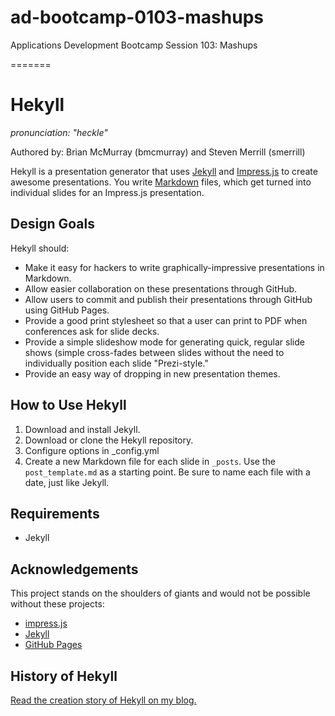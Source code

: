 ad-bootcamp-0103-mashups
========================

Applications Development Bootcamp Session 103: Mashups

=======
# Hekyll
_pronunciation: "heckle"_

Authored by: Brian McMurray (bmcmurray) and Steven Merrill (smerrill)

Hekyll is a presentation generator that uses [Jekyll](https://github.com/mojombo/jekyll) and [Impress.js](https://github.com/bartaz/impress.js) to create awesome presentations. You write [Markdown](http://daringfireball.net/projects/markdown/syntax) files, which get turned into individual slides for an Impress.js presentation.

## Design Goals

Hekyll should:

- Make it easy for hackers to write graphically-impressive presentations in Markdown.
- Allow easier collaboration on these presentations through GitHub.
- Allow users to commit and publish their presentations through GitHub using GitHub Pages.
- Provide a good print stylesheet so that a user can print to PDF when conferences ask for slide decks.
- Provide a simple slideshow mode for generating quick, regular slide shows (simple cross-fades between slides without the need to individually position each slide "Prezi-style."
- Provide an easy way of dropping in new presentation themes.

## How to Use Hekyll

1. Download and install Jekyll.
2. Download or clone the Hekyll repository.
3. Configure options in _config.yml
4. Create a new Markdown file for each slide in ``_posts``. Use the ``post_template.md`` as a starting point. Be sure to name each file with a date, just like Jekyll.

## Requirements

- Jekyll

## Acknowledgements

This project stands on the shoulders of giants and would not be possible without these projects:

- [impress.js](https://github.com/bartaz/impress.js)
- [Jekyll](https://github.com/mojombo/jekyll)
- [GitHub Pages](http://pages.github.com/)

## History of Hekyll

[Read the creation story of Hekyll on my blog.](http://brianmcmurray.com/blog/2012/02/07/hekyll-for-awesome-easy-presentations/)
